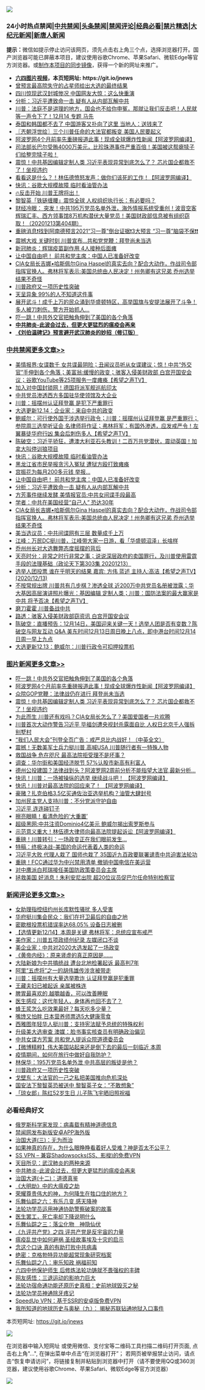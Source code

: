 ![](https://raw.githubusercontent.com/fqnews/bnews/master/64photo/fqnews-qr.jpg)

<div id="tt">
<h3>24小时热点禁闻|<a href="#%E4%B8%AD%E5%85%B1%E7%A6%81%E9%97%BB%E6%9B%B4%E5%A4%9A%E6%96%87%E7%AB%A0">中共禁闻</a>|<a href="#%E5%9B%BE%E7%89%87%E6%96%B0%E9%97%BB%E6%9B%B4%E5%A4%9A%E6%96%87%E7%AB%A0">头条禁闻</a>|<a href="#%E6%96%B0%E9%97%BB%E8%AF%84%E8%AE%BA%E6%9B%B4%E5%A4%9A%E6%96%87%E7%AB%A0">禁闻评论|<a href="#%E5%BF%85%E7%9C%8B%E7%BB%8F%E5%85%B8%E5%A5%BD%E6%96%87">经典必看|<a href="/video.md#%E7%A6%81%E7%89%87%E7%B2%BE%E9%80%89">禁片精选</a>|<a href="https://github.com/fqnews/djy/blob/master/gb/nf1351518.md#1">大纪元新闻</a>|<a href="https://github.com/fqnews/ntdtv/blob/master/gb/prog204.md#1">新唐人新闻</a></h3>
<div><b>提示：</b>微信如提示停止访问该网页，须先点击右上角三个点，选择浏览器打开。国产浏览器可能已屏蔽本项目，建议使用谷歌Chrome、苹果Safari、微软Edge等官方浏览器。或<a href="https://github.com/fqnews/bnews/blob/master/%E5%88%B6%E4%BD%9Cgit%E7%A6%81%E9%97%BB%E9%95%9C%E5%83%8F.md">制作本项目的同步镜像</a>，获得一个新的网址来推广。</div>
<ul>
<li><b><a href="http://d1.bdrive.tk/64.mp4" target="_blank">六四图片视频</a>，本页短网址: https://git.io/jnews</b></li>
<li><a href="/comments/20201214/1447307.md">曾预言最高院失守的占星师给出大选的最终结果</a></li>
<li><a href="/worldnews/20201214/1447243.md">四川惊现武汉封城惨况 中国网友大惊：这么快重演</a></li>
<li><a href="/cbnews/20201214/1447552.md">分析：习近平遭致命一击 疑有人从内部瓦解中共</a></li>
<li><a href="/bannedvideo/20201214/1447266.md">川普：法庭不是讲理的地方，国会也不给你申冤，那就让我们反击吧！人民就等一声令下了！12月14 专题  马先</a></li>
<li><a href="/funmedia/20201214/1447295.md">泰国和韩国都不去了 中国游客又扑向了这里 当地人：送钱来了</a></li>
<li><a href="/ssgc/20201214/1447244.md">〖兲朝浮世绘〗三个川普任命的大法官都叛变 美国人民要起义</a></li>
<li><a href="/topimagenews/20201214/1447438.md">阿波罗网4个月前率先重磅报道此事！现成全球爆炸性新闻【阿波罗网编译】</a></li>
<li><a href="/bannedvideo/20201214/1447640.md">司法部长巴尔受贿4000万美元，比珍珠港事件严重百倍！美国被这帮瘪犊子们给整完犊子啦！</a></li>
<li><a href="/topimagenews/20201214/1447268.md">震惊！中共基因编辑定制人类 习近平表现异常到底怎么了？ 芯片国企都救不了！坐视违约</a></li>
<li><a href="/cnnews/20201214/1447530.md">看看这是什么？！林伍德愤怒发声：做你们该死的工作！【阿波罗网编译】</a></li>
<li><a href="/cbnews/20201214/1447616.md">快讯：谷歌大规模故障 临时看油管办法</a></li>
<li><a href="/taiwannews/20201214/1447516.md">🔥反击开始 川普王牌将出！</a></li>
<li><a href="/cnnews/20201214/1447383.md">黎智英「铁链缠腰」震惊全球 人权组织执行长：有必要吗？</a></li>
<li><a href="/bannedvideo/20201214/1447276.md">财经冷眼：  突发！中共195万党员名单外泄，海外情报系统受重创！波音空客辉瑞汇丰、西方领事馆8万机构潜伏大量党员！美国财政部信息被有组织窃取！（20201213第404期）</a></li>
<li><a href="/bannedvideo/20201214/1447342.md">重磅消息❗找到阿南德预言2021“习一尊”倒台证据❗3大预言 “习一尊”脑袋不保❗❗</a></li>
<li><a href="/cnnews/20201214/1447626.md">震撼大戏 关键时刻 川普宣布...共和党党鞭：拜登尚未当选</a></li>
<li><a href="/cnnews/20201214/1447240.md">新冠肺炎：辉瑞疫苗副作用 4人接种后面瘫</a></li>
<li><a href="/cbnews/20201214/1447560.md">让中国自由吧！ 前共和党主席：中国人已准备好改变</a></li>
<li><a href="/cbnews/20201214/1447489.md">CIA女局长吉娜•哈斯佩尔Gina Haspel的真实去向？配合大动作，作战司令部指挥官换人。弗林将军表示:美国总统由人民决定！州务卿有这兄弟 乔州选举结果不奇怪</a></li>
<li><a href="/comments/20201214/1447401.md">川普政府又一项历史性突破</a></li>
<li><a href="/cnnews/20201214/1447235.md">天呈异象 99%的人不知道这件事</a></li>
<li><a href="/comments/20201214/1447222.md">展开武斗！成千上万的民众涌到华盛顿特区，高举国旗与安提法展开了斗争！多人被刀刺伤，警方开始抓人…</a></li>
<li><a href="/topimagenews/20201214/1447551.md">吓一跳！中共外交官把触角伸到了美国的各个角落</a></li>
<li><b><a href="/comments/20200211/1275071.md" target="_blank">中共肺炎-此波会过去，但更大更猛烈的瘟疫会再来</a></b></li>
<li><b><a href="/comments/20200207/1272816.md" target="_blank">《刘伯温碑记》预言避开武汉肺炎的妙招（修订版）</a></b></li>
</ul>
</div>

<div class="catlist">
<h3><a href="/cbnews/" target="_blank">中共禁闻</a><span><a href="/cbnews/" target="_blank" rel="nofollow">更多文章>></a></span></h3>
<ul>
<li><a href="/cbnews/20201215/1447758.md" target="_blank">美情报界:女谍数千 女共谍最阴险；丑闻议员听从女谍建议；惊！中共“外交官”手伸到各个角落；美富翁:缓慢的政变；骇客入侵美财政部 白宫开国安会议；谷歌YouTube等25项服务一度瘫痪【希望之声TV】</a></li>
<li><a href="/cbnews/20201214/1447723.md" target="_blank">加入对中国封锁网！德国将派军舰巡航印太</a></li>
<li><a href="/cbnews/20201214/1447672.md" target="_blank">中共党员渗透西方多国驻华使领馆及大企业</a></li>
<li><a href="/cbnews/20201214/1447663.md" target="_blank">川普：摇摆州认证拜登赢 是犯下严重罪行</a></li>
<li><a href="/cbnews/20201214/1447662.md" target="_blank">大选更新12.14：企业家：来自中共的政变</a></li>
<li><a href="/cbnews/20201214/1447655.md" target="_blank">鲍威尔：可行使外国干涉选举行政令；川普：摇摆州认证拜登赢 是严重罪行；参院周三选举听证会 名律师将作证；弗林将军：有国外渗透，应发戒严令！左翼暴徒华府行凶 集会后刺伤多人【希望之声TV】</a></li>
<li><a href="/cbnews/20201214/1447636.md" target="_blank">陈破空：习近平骄狂，遭澳大利亚石头教训！二百万共党潜伏，震动英国！加拿大叫停训狼项目</a></li>
<li><a href="/cbnews/20201214/1447616.md" target="_blank">快讯：谷歌大规模故障 临时看油管办法</a></li>
<li><a href="/cbnews/20201214/1447590.md" target="_blank">黑龙江省市民举报贪污入冤狱 遭狱方殴打致瘫痪</a></li>
<li><a href="/cbnews/20201214/1447571.md" target="_blank">宫振花为每月200多元钱 举报…</a></li>
<li><a href="/cbnews/20201214/1447560.md" target="_blank">让中国自由吧！ 前共和党主席：中国人已准备好改变</a></li>
<li><a href="/cbnews/20201214/1447552.md" target="_blank">分析：习近平遭致命一击 疑有人从内部瓦解中共</a></li>
<li><a href="/cbnews/20201214/1447522.md" target="_blank">方芳事件继续发酵 美情报官员:中共女间谍手段最高</a></li>
<li><a href="/cbnews/20201214/1447505.md" target="_blank">学者：中共在美国经营“自己人” 恐达30年</a></li>
<li><a href="/cbnews/20201214/1447489.md" target="_blank">CIA女局长吉娜•哈斯佩尔Gina Haspel的真实去向？配合大动作，作战司令部指挥官换人。弗林将军表示:美国总统由人民决定！州务卿有这兄弟 乔州选举结果不奇怪</a></li>
<li><a href="/cbnews/20201214/1447488.md" target="_blank">美当选议员：中共间谍网有三层 数量成千上万</a></li>
<li><a href="/cbnews/20201214/1447486.md" target="_blank">江峰：万民DC挺川普，江峰带大家一日游，看「华盛顿沼泽」长啥样</a></li>
<li><a href="/cbnews/20201214/1447474.md" target="_blank">乔州州长对大选舞弊态度摇摆的背后</a></li>
<li><a href="/cbnews/20201214/1447369.md" target="_blank">天亮时分：非常之时行非常之事；说说深层政府的卖国罪行，及川普使用雷霆手段的法理基础（政论天下第303集 20201213）</a></li>
<li><a href="/cbnews/20201214/1447334.md" target="_blank">选举人团投票 谁在乎明天的结果   嘉宾: 方伟 蓝述 主持人:高洁【希望之声TV】(2020/12/13)</a></li>
<li><a href="/cbnews/20201214/1447296.md" target="_blank">不按常规出牌 川普共有几步棋？渗透全球 近200万中共党员名册被泄露；华大基因高层演讲照片曝光：基因编辑 定制人类；川普：国防法案的最大赢家是中共 将予否决【希望之声TV】</a></li>
<li><a href="/cbnews/20201214/1447294.md" target="_blank">磨刀霍霍 川普备战中共</a></li>
<li><a href="/cbnews/20201214/1447270.md" target="_blank">路透：骇客入侵美财政部窃资讯 白宫开国安会议</a></li>
<li><a href="/cbnews/20201214/1447267.md" target="_blank">陈破空：直播预告：12月14日，美国迎来关键一天！选举人团是否有变数？陈破空与网友互动 Q&amp;A 美东时间12月13日周日晚上八点，即中港台时间12月14日周一早上九点</a></li>
<li><a href="/cbnews/20201214/1447265.md" target="_blank">大选更新12.13：鲍威尔：川普行政令可扣押投票机</a></li>

</ul>
</div>
<div class="catlist">
<h3><a href="/topimagenews/" target="_blank">图片新闻</a><span><a href="/topimagenews/" target="_blank" rel="nofollow">更多文章>></a></span></h3>
<ul>
<li><a href="/topimagenews/20201214/1447551.md" target="_blank">吓一跳！中共外交官把触角伸到了美国的各个角落</a></li>
<li><a href="/topimagenews/20201214/1447438.md" target="_blank">阿波罗网4个月前率先重磅报道此事！现成全球爆炸性新闻【阿波罗网编译】</a></li>
<li><a href="/topimagenews/20201214/1447269.md" target="_blank">众院GOP党鞭：法律战仍在进行 拜登尚未当选</a></li>
<li><a href="/topimagenews/20201214/1447268.md" target="_blank">震惊！中共基因编辑定制人类 习近平表现异常到底怎么了？ 芯片国企都救不了！坐视违约</a></li>
<li><a href="/topimagenews/20201214/1447208.md" target="_blank">为此而生 川普还有戏吗？CIA女局长怎么了？美国爱国者一片欢腾</a></li>
<li><a href="/topimagenews/20201213/1446977.md" target="_blank">川普首次大动作警告习近平 毕福剑遭央视封杀露面自比 人权日北京千人强拆别墅村</a></li>
<li><a href="/comments/20201213/1446945.md" target="_blank">&#8220;我们人民大会&#8221;刊登全页广告：戒严总比内战好！（中英全文）</a></li>
<li><a href="/topimagenews/20201213/1446790.md" target="_blank">震撼！无数美军士兵力挺川普 高喊USA 川普随行者有一特殊人物</a></li>
<li><a href="/topimagenews/20201213/1446728.md" target="_blank">救国战争 危在咫尺 最高法院拒受理不是坏事？</a></li>
<li><a href="/topimagenews/20201213/1446626.md" target="_blank">调查：华尔街和美国经济脱节 57%认股市新高有利富人</a></li>
<li><a href="/topimagenews/20201213/1446563.md" target="_blank">德州公投建国？法律战到头？阿波罗网2周前分析不能指望大法官,最新分析…</a></li>
<li><a href="/topimagenews/20201212/1446361.md" target="_blank">快讯！川普：一场被操纵的选举 继续战斗吧！ 【阿波罗网编译】</a></li>
<li><a href="/topimagenews/20201212/1446341.md" target="_blank">快讯！川普对最高法院的回应来了！ 【阿波罗网编译】</a></li>
<li><a href="/topimagenews/20201212/1446304.md" target="_blank">豪赌？扎克伯格3.5亿买通佐治亚选举机构？油管大肆封号</a></li>
<li><a href="/topimagenews/20201212/1446247.md" target="_blank">加州民主党人支持川普：不分党派守护自由</a></li>
<li><a href="/topimagenews/20201212/1446093.md" target="_blank">习近平 连连碰钉子</a></li>
<li><a href="/topimagenews/20201212/1446067.md" target="_blank">擦亮眼睛！看清危险的‘大重置’</a></li>
<li><a href="/topimagenews/20201212/1446060.md" target="_blank">超级黑网:中共注资Dominio4亿美元 鲍威尔揭出索罗斯参与</a></li>
<li><a href="/topimagenews/20201211/1445830.md" target="_blank">示范意义重大！林伍德大律师向最高法院提起诉讼【阿波罗网编译】</a></li>
<li><a href="/topimagenews/20201211/1445730.md" target="_blank">重磅！川普转引：一场政变正在我们眼前发生&#8230;</a></li>
<li><a href="/comments/20201211/1445650.md" target="_blank">特稿：终极决战-美国的命运代表着人类的命运</a></li>
<li><a href="/topimagenews/20201211/1445632.md" target="_blank">习近平大败 代理人栽了 国师也栽了 35国近九百政要联署谴责中共迫害法轮功</a></li>
<li><a href="/topimagenews/20201211/1445607.md" target="_blank">重磅！FCC通过华为中兴禁用清单 撤销中国电信在美运营</a></li>
<li><a href="/topimagenews/20201211/1445525.md" target="_blank">对中鹰派白邦瑞接任美国防政策委员会主席</a></li>
<li><a href="/topimagenews/20201210/1445461.md" target="_blank">拯救美国 好消息！朱利安尼出院 超20位议员促巴尔任命特别检察官</a></li>

</ul>
</div>
<div class="catlist">
<h3><a href="/comments/" target="_blank">新闻评论</a><span><a href="/comments/" target="_blank" rel="nofollow">更多文章>></a></span></h3>
<ul>
<li><a href="/comments/20201215/1447767.md" target="_blank">女助理指控纽约州长库默性骚扰 多人受害</a></li>
<li><a href="/comments/20201215/1447766.md" target="_blank">华府挺川集会民众：我们在扞卫最后的自由之地</a></li>
<li><a href="/comments/20201215/1447765.md" target="_blank">密歇根投票机错误率达68.05% 设备日志被删</a></li>
<li><a href="/comments/20201215/1447754.md" target="_blank">【选情更新12/14】本周是关键 弗林将军：总统应宣布戒严</a></li>
<li><a href="/comments/20201215/1447738.md" target="_blank">美作家：川普五项政绩创纪录 左媒闭口不谈</a></li>
<li><a href="/comments/20201215/1447729.md" target="_blank">美企业家：中共对2020大选发起了一场政变</a></li>
<li><a href="/comments/20201214/1447673.md" target="_blank">《黄帝内经》：原来肾虚的真正原因是……</a></li>
<li><a href="/comments/20201214/1447671.md" target="_blank">大陆新娘为中共搞统战 遭台北地检署起诉 最高判7年</a></li>
<li><a href="/comments/20201214/1447643.md" target="_blank">阿里“五虎将”之一的胡伟雄传涉贪被带走</a></li>
<li><a href="/comments/20201214/1447642.md" target="_blank">川普：摇摆州有大量选举欺诈 认证拜登赢是犯重罪</a></li>
<li><a href="/comments/20201214/1447600.md" target="_blank">王藏夫妇已被起诉 亲属被株连</a></li>
<li><a href="/comments/20201214/1447578.md" target="_blank">脾胃最喜欢的,越嚼越香，可以改善睡眠</a></li>
<li><a href="/comments/20201214/1447577.md" target="_blank">医生感叹：这代年轻人，身体再也回不去了？</a></li>
<li><a href="/comments/20201214/1447576.md" target="_blank">蜂王浆怎么吃效果最好？每天吃多少量？</a></li>
<li><a href="/comments/20201214/1447575.md" target="_blank">嘴馋又怕胖 日本营养师票选5大健康零食</a></li>
<li><a href="/comments/20201214/1447562.md" target="_blank">西雅图年轻华人挺川普：支持宪法赋予总统的特殊权利</a></li>
<li><a href="/comments/20201214/1447535.md" target="_blank">升级美大选审查 澳媒：脸书事实核查员有明确政治偏见</a></li>
<li><a href="/comments/20201214/1447473.md" target="_blank">中共女谍方芳案 共和党人提诉众院道德委员会</a></li>
<li><a href="/comments/20201214/1447443.md" target="_blank">【微博精粹】伟大美国站起来还是倒下去的最后一刻临近 本周</a></li>
<li><a href="/comments/20201214/1447412.md" target="_blank">疫情期间，如何在旅行中做好自我防护？</a></li>
<li><a href="/comments/20201214/1447402.md" target="_blank">林保华：195万党员名单外泄 中共高层的叛徒是他？</a></li>
<li><a href="/comments/20201214/1447401.md" target="_blank">川普政府又一项历史性突破</a></li>
<li><a href="/comments/20201214/1447400.md" target="_blank">戈壁东：大法官的一己之私把美国推向危机深处</a></li>
<li><a href="/comments/20201214/1447389.md" target="_blank">国安法下黎智英恐被送中 黎智英子女：“不敢想象”</a></li>
<li><a href="/comments/20201214/1447388.md" target="_blank">「琼女郎」陈红52岁生日 儿子陈飞宇晒旧照祝福</a></li>

</ul>
</div>

<div class="catlist">
<h3>必看经典好文</h3>
<ul>
<li><a href="/cbnews/20200823/1384378.md" target="_blank">俄罗斯科学家发现：病毒载有精神道德信息</a></li>
<li><a href="/comments/20200627/783266.md" target="_blank">禁闻网发布新版安卓APP海外版</a></li>
<li><a href="/cbnews/20180309/912114.md" target="_blank">治国大道(三)：无为而治</a></li>
<li><a href="/comments/20200623/1346844.md" target="_blank">如果神真的存在，为什么眼睁睁看着好人受难？神是否太不公平？</a></li>
<li><a href="/comments/20191231/1250654.md" target="_blank">SS VPN &#8211; 兼容Shadowsocks(SS、影梭)的免费VPN</a></li>
<li><a href="/comments/20200816/1381123.md" target="_blank">天目所见：武汉肺炎的两种来源</a></li>
<li><a href="/comments/20200211/1275071.md" target="_blank">中共肺炎-此波会过去，但更大更猛烈的瘟疫会再来</a></li>
<li><a href="/cbnews/20180318/916241.md" target="_blank">治国大道(十二)：道德真鉴</a></li>
<li><a href="/comments/20200203/1269785.md" target="_blank">《大明劫》中的大瘟疫之劫</a></li>
<li><a href="/comments/20200618/1346830.md" target="_blank">荣耀尊贵伟大的神，为何降生在牲口住的地方？</a></li>
<li><a href="/tculture/20190101/792146.md" target="_blank">乐舞仙踪之六：有乐几变 感天降神</a></li>
<li><a href="/cbnews/20170626/780479.md" target="_blank">法轮功学员运用神通协助警察破案的故事</a></li>
<li><a href="/sohnews/20150904/445868.md" target="_blank">医生罢工，死亡率却下降说明什么</a></li>
<li><a href="/tculture/20190101/1056889.md" target="_blank">乐舞仙踪之三：落尘化物　神隐仙伏</a></li>
<li><a href="/bookonline/20131116/201053.md" target="_blank">《九评共产党》之四 评共产党是反宇宙的力量</a></li>
<li><a href="/comments/20200618/1346823.md" target="_blank">瘟疫乱世中如何避祸 圣经故事埃及十灾的启示</a></li>
<li><a href="/comments/20200707/1357090.md" target="_blank">念这个口诀 真的有助打败中共病毒</a></li>
<li><a href="/comments/20200705/783265.md" target="_blank">绝密：克格勃特异功能超常现象研究档案</a></li>
<li><a href="/tculture/20170717/792953.md" target="_blank">乐舞仙踪之八：审乐知政 祸福前知</a></li>
<li><a href="/comments/20200926/1403542.md" target="_blank">六四中他保护师生 后修炼法轮功铸就不畏强权的丰碑</a></li>
<li><a href="/cbnews/20200126/1265515.md" target="_blank">网友感悟：三退运动的影响力巨大</a></li>
<li><a href="/tculture/20121025/73069.md" target="_blank">法轮功宿命通功能还原历史真相：史前地球毁灭之秘</a></li>
<li><a href="/health/20170626/780263.md" target="_blank">法轮功学员神通除牙疼记</a></li>
<li><a href="/cbnews/20191226/1241739.md" target="_blank">SpeedUp VPN：基于SSR的安卓版免费VPN</a></li>
<li><a href="/topimagenews/20180325/919134.md" target="_blank">我所知道的地球历史与奥秘（九）： 揭秘苏联钻通地狱入口事件</a></li>

</ul>
</div>

本页短网址: https://git.io/jnews

![](https://raw.githubusercontent.com/fqnews/bnews/master/64photo/fqnews-qr.jpg)

在浏览器中输入短网址 或使用微信、支付宝等二维码工具扫描二维码打开页面, 点击右上角"...", 在弹出菜单中点击“在浏览器打开”； 若网页被举报禁止访问，请点击“恢复申请访问”，将链接复制并粘贴到浏览器中打开（请不要使用QQ或360浏览器，建议使用谷歌Chrome、苹果Safari、微软Edge等官方浏览器）

![](https://raw.githubusercontent.com/fqnews/bnews/master/64photo/wx.jpg)